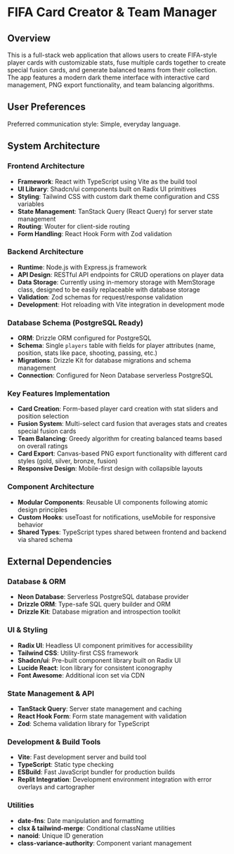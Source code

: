 # FIFA Card Creator & Team Manager

## Overview

This is a full-stack web application that allows users to create FIFA-style player cards with customizable stats, fuse multiple cards together to create special fusion cards, and generate balanced teams from their collection. The app features a modern dark theme interface with interactive card management, PNG export functionality, and team balancing algorithms.

## User Preferences

Preferred communication style: Simple, everyday language.

## System Architecture

### Frontend Architecture
- **Framework**: React with TypeScript using Vite as the build tool
- **UI Library**: Shadcn/ui components built on Radix UI primitives
- **Styling**: Tailwind CSS with custom dark theme configuration and CSS variables
- **State Management**: TanStack Query (React Query) for server state management
- **Routing**: Wouter for client-side routing
- **Form Handling**: React Hook Form with Zod validation

### Backend Architecture
- **Runtime**: Node.js with Express.js framework
- **API Design**: RESTful API endpoints for CRUD operations on player data
- **Data Storage**: Currently using in-memory storage with MemStorage class, designed to be easily replaceable with database storage
- **Validation**: Zod schemas for request/response validation
- **Development**: Hot reloading with Vite integration in development mode

### Database Schema (PostgreSQL Ready)
- **ORM**: Drizzle ORM configured for PostgreSQL
- **Schema**: Single `players` table with fields for player attributes (name, position, stats like pace, shooting, passing, etc.)
- **Migrations**: Drizzle Kit for database migrations and schema management
- **Connection**: Configured for Neon Database serverless PostgreSQL

### Key Features Implementation
- **Card Creation**: Form-based player card creation with stat sliders and position selection
- **Fusion System**: Multi-select card fusion that averages stats and creates special fusion cards
- **Team Balancing**: Greedy algorithm for creating balanced teams based on overall ratings
- **Card Export**: Canvas-based PNG export functionality with different card styles (gold, silver, bronze, fusion)
- **Responsive Design**: Mobile-first design with collapsible layouts

### Component Architecture
- **Modular Components**: Reusable UI components following atomic design principles
- **Custom Hooks**: useToast for notifications, useMobile for responsive behavior
- **Shared Types**: TypeScript types shared between frontend and backend via shared schema

## External Dependencies

### Database & ORM
- **Neon Database**: Serverless PostgreSQL database provider
- **Drizzle ORM**: Type-safe SQL query builder and ORM
- **Drizzle Kit**: Database migration and introspection toolkit

### UI & Styling
- **Radix UI**: Headless UI component primitives for accessibility
- **Tailwind CSS**: Utility-first CSS framework
- **Shadcn/ui**: Pre-built component library built on Radix UI
- **Lucide React**: Icon library for consistent iconography
- **Font Awesome**: Additional icon set via CDN

### State Management & API
- **TanStack Query**: Server state management and caching
- **React Hook Form**: Form state management with validation
- **Zod**: Schema validation library for TypeScript

### Development & Build Tools
- **Vite**: Fast development server and build tool
- **TypeScript**: Static type checking
- **ESBuild**: Fast JavaScript bundler for production builds
- **Replit Integration**: Development environment integration with error overlays and cartographer

### Utilities
- **date-fns**: Date manipulation and formatting
- **clsx & tailwind-merge**: Conditional className utilities
- **nanoid**: Unique ID generation
- **class-variance-authority**: Component variant management